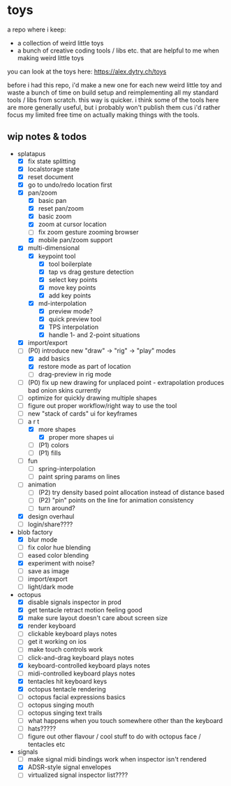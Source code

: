 # toys

a repo where i keep:

-   a collection of weird little toys
-   a bunch of creative coding tools / libs etc. that are helpful to me when making weird little
    toys

you can look at the toys here: https://alex.dytry.ch/toys

before i had this repo, i'd make a new one for each new weird little toy and waste a bunch of time
on build setup and reimplementing all my standard tools / libs from scratch. this way is quicker. i
think some of the tools here are more generally useful, but i probably won't publish them cus i'd
rather focus my limited free time on actually making things with the tools.

## wip notes & todos

-   splatapus
    -   [x] fix state splitting
    -   [x] localstorage state
    -   [x] reset document
    -   [x] go to undo/redo location first
    -   [x] pan/zoom
        -   [x] basic pan
        -   [x] reset pan/zoom
        -   [x] basic zoom
        -   [x] zoom at cursor location
        -   [ ] fix zoom gesture zooming browser
        -   [x] mobile pan/zoom support
    -   [x] multi-dimensional
        -   [x] keypoint tool
            -   [x] tool boilerplate
            -   [x] tap vs drag gesture detection
            -   [x] select key points
            -   [x] move key points
            -   [x] add key points
        -   [x] md-interpolation
            -   [x] preview mode?
            -   [x] quick preview tool
            -   [x] TPS interpolation
            -   [x] handle 1- and 2-point situations
    -   [x] import/export
    -   [ ] (P0) introduce new "draw" -> "rig" -> "play" modes
        -   [x] add basics
        -   [x] restore mode as part of location
        -   [ ] drag-preview in rig mode
    -   [ ] (P0) fix up new drawing for unplaced point - extrapolation produces bad onion skins
            currently
    -   [ ] optimize for quickly drawing multiple shapes
    -   [ ] figure out proper workflow/right way to use the tool
    -   [ ] new "stack of cards" ui for keyframes
    -   [ ] a r t
        -   [x] more shapes
            -   [x] proper more shapes ui
        -   [ ] (P1) colors
        -   [ ] (P1) fills
    -   [ ] fun
        -   [ ] spring-interpolation
        -   [ ] paint spring params on lines
    -   [ ] animation
        -   [ ] (P2) try density based point allocation instead of distance based
        -   [ ] (P2) "pin" points on the line for animation consistency
        -   [ ] turn around?
    -   [x] design overhaul
    -   [ ] login/share????
-   blob factory
    -   [x] blur mode
    -   [ ] fix color hue blending
    -   [ ] eased color blending
    -   [x] experiment with noise?
    -   [ ] save as image
    -   [ ] import/export
    -   [ ] light/dark mode
-   octopus
    -   [x] disable signals inspector in prod
    -   [x] get tentacle retract motion feeling good
    -   [x] make sure layout doesn't care about screen size
    -   [x] render keyboard
    -   [ ] clickable keyboard plays notes
    -   [ ] get it working on ios
    -   [ ] make touch controls work
    -   [ ] click-and-drag keyboard plays notes
    -   [x] keyboard-controlled keyboard plays notes
    -   [ ] midi-controlled keyboard plays notes
    -   [x] tentacles hit keyboard keys
    -   [x] octopus tentacle rendering
    -   [ ] octopus facial expressions basics
    -   [ ] octopus singing mouth
    -   [ ] octopus singing text trails
    -   [ ] what happens when you touch somewhere other than the keyboard
    -   [ ] hats?????
    -   [ ] figure out other flavour / cool stuff to do with octopus face / tentacles etc
-   signals
    -   [ ] make signal midi bindings work when inspector isn't rendered
    -   [x] ADSR-style signal envelopes
    -   [ ] virtualized signal inspector list????
